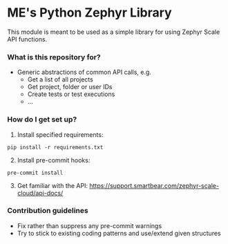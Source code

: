 # ME's Python Zephyr Library #

This module is meant to be used as a simple library for using Zephyr Scale API functions.

### What is this repository for? ###

* Generic abstractions of common API calls, e.g.
  * Get a list of all projects
  * Get project, folder or user IDs
  * Create tests or test executions
  * ...

### How do I get set up? ###

1. Install specified requirements:
````commandline
pip install -r requirements.txt
````
2. Install pre-commit hooks:
````commandline
pre-commit install
````
3. Get familiar with the API: https://support.smartbear.com/zephyr-scale-cloud/api-docs/

### Contribution guidelines ###

* Fix rather than suppress any pre-commit warnings
* Try to stick to existing coding patterns and use/extend given structures
